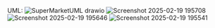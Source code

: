 UML:
![SuperMarketUML drawio](https://github.com/user-attachments/assets/f8e856c2-8376-4bd4-a343-ff65d96cae2f)
![Screenshot 2025-02-19 195708](https://github.com/user-attachments/assets/123c8705-9119-40b4-a2e4-c97ad22c8f02)
![Screenshot 2025-02-19 195646](https://github.com/user-attachments/assets/76d62c9a-41b1-4c44-8bca-20f53a813d1b)
![Screenshot 2025-02-19 195541](https://github.com/user-attachments/assets/032aba6a-a883-49cb-8c42-bbc2bd2d2f44)
